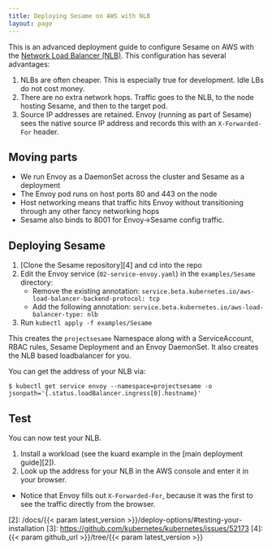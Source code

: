 ```yaml
---
title: Deploying Sesame on AWS with NLB
layout: page
---
```


This is an advanced deployment guide to configure Sesame on AWS with the [Network Load Balancer (NLB)][1].
This configuration has several advantages:

1. NLBs are often cheaper. This is especially true for development. Idle LBs do not cost money.
2. There are no extra network hops. Traffic goes to the NLB, to the node hosting Sesame, and then to the target pod.
3. Source IP addresses are retained. Envoy (running as part of Sesame) sees the native source IP address and records this with an `X-Forwarded-For` header.

## Moving parts

- We run Envoy as a DaemonSet across the cluster and Sesame as a deployment
- The Envoy pod runs on host ports 80 and 443 on the node
- Host networking means that traffic hits Envoy without transitioning through any other fancy networking hops
- Sesame also binds to 8001 for Envoy->Sesame config traffic.

## Deploying Sesame

1. [Clone the Sesame repository][4] and cd into the repo 
2. Edit the Envoy service (`02-service-envoy.yaml`) in the `examples/Sesame` directory:
    - Remove the existing annotation: `service.beta.kubernetes.io/aws-load-balancer-backend-protocol: tcp`
    - Add the following annotation: `service.beta.kubernetes.io/aws-load-balancer-type: nlb`
3. Run `kubectl apply -f examples/Sesame`

This creates the `projectsesame` Namespace along with a ServiceAccount, RBAC rules, Sesame Deployment and an Envoy DaemonSet. 
It also creates the NLB based loadbalancer for you.

You can get the address of your NLB via:

```
$ kubectl get service envoy --namespace=projectsesame -o jsonpath='{.status.loadBalancer.ingress[0].hostname}'
```

## Test

You can now test your NLB.

1. Install a workload (see the kuard example in the [main deployment guide][2]).
2. Look up the address for your NLB in the AWS console and enter it in your browser.
  - Notice that Envoy fills out `X-Forwarded-For`, because it was the first to see the traffic directly from the browser.

[1]: https://aws.amazon.com/blogs/aws/new-network-load-balancer-effortless-scaling-to-millions-of-requests-per-second/
[2]: /docs/{{< param latest_version >}}/deploy-options/#testing-your-installation
[3]: https://github.com/kubernetes/kubernetes/issues/52173
[4]: {{< param github_url >}}/tree/{{< param latest_version >}}

